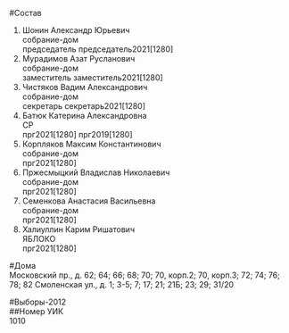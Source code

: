 #Состав  
1. Шонин Александр Юрьевич  
    собрание-дом  
    председатель председатель2021[1280]  
2. Мурадимов Азат Русланович  
    собрание-дом  
    заместитель заместитель2021[1280]  
3. Чистяков Вадим Александрович  
    собрание-дом  
    секретарь секретарь2021[1280]  
4. Батюк Катерина Александровна  
    СР  
    прг2021[1280] прг2019[1280]  
5. Корпляков Максим Константинович  
    собрание-дом  
    прг2021[1280]  
6. Пржесмыцкий Владислав Николаевич  
    собрание-дом  
    прг2021[1280]  
7. Семенкова Анастасия Васильевна  
    собрание-дом  
    прг2021[1280]  
8. Халиуллин Карим Ришатович  
    ЯБЛОКО  
    прг2021[1280]  

#Дома  
Московский пр., д. 62; 64; 66; 68; 70; 70, корп.2; 70, корп.З; 72; 74; 76; 78; 82 Смоленская ул., д. 1; 3-5; 7; 17; 21; 21Б; 23; 29; 31/20  
  
#Выборы-2012  
##Номер УИК  
1010  
